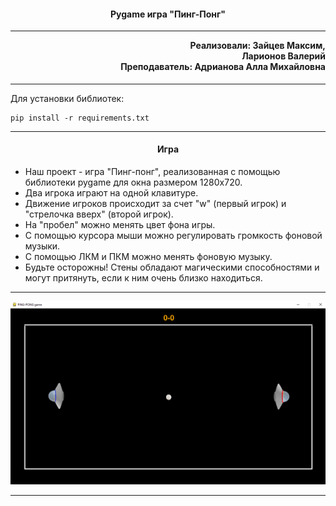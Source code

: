 <h4 align="center">Pygame игра "Пинг-Понг"</h4><hr>

<h4 align="right" style="margin-top: 1px;">
    Реализовали: Зайцев Максим,<br>
	Ларионов Валерий<br>
    Преподаватель: Адрианова Алла Михайловна
</h4><hr>

<p>Для установки библиотек:</p>

```
pip install -r requirements.txt
```

<hr>
<h4 align="center">Игра</h4>
<ul>
    <li>Наш проект - игра "Пинг-понг", реализованная с помощью библиотеки pygame для окна размером 1280x720.</li>
    <li>Два игрока играют на одной клавитуре.</li>
    <li>Движение игроков происходит за счет "w" (первый игрок) и "стрелочка вверх" (второй игрок).</li>
    <li>На "пробел" можно менять цвет фона игры.</li>
    <li>С помощью курсора мыши можно регулировать громкость фоновой музыки.</li>
    <li>С помощью ЛКМ и ПКМ можно менять фоновую музыку.</li>
    <li>Будьте осторожны! Стены обладают магическими способностями и могут притянуть, если к ним очень близко находиться.</li>
</ul>
<hr>

<img src="assets/images/image_readme.png">
<hr>
